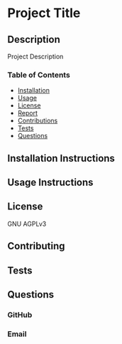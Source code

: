 # Project Title

## Description
  
  Project Description

  ### Table of Contents
* [Installation](#Installation)
* [Usage](#Usage)
* [License](#License)
* [Report](#report)
* [Contributions](#Contribution)
* [Tests](#Test)
* [Questions](#questions)

  
## Installation Instructions

  

## Usage Instructions

  

## License

  GNU AGPLv3

## Contributing

  

## Tests

  

## Questions

  

### GitHub

  

### Email

  
